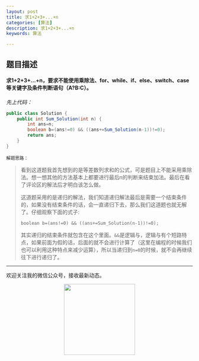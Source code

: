 ```yaml
---
layout: post
title: 求1+2+3+...+n
categories: [算法]
description: 求1+2+3+...+n
keywords: 算法

---
```


##  题目描述

#### 求1+2+3+...+n，要求不能使用乘除法、for、while、if、else、switch、case等关键字及条件判断语句（A?B:C）。

<!--more-->

*先上代码：*

```java
public class Solution {
    public int Sum_Solution(int n) {
        int ans=n;
        boolean b=(ans!=0) && ((ans+=Sum_Solution(n-1))!=0);
        return ans;
    }
}
```



``解题思路：``

>看到这道题我首先想到的是等差数列求和的公式，可是题目上不能采用乘除法。想一想其他的方法基本上都要进行最后n的判断来结束加法。最后在看了评论区的解法后才明白该怎么做。
>
>这道题采用的是递归的解法，我们知道递归解法最后是需要一个结束条件的，如果没有结束条件的话，会一直递归下去，那么我们这道题也就无解了。仔细观察下面的式子:
>
>``boolean b=(ans!=0) && ((ans+=Sum_Solution(n-1))!=0);``
>
>其实递归的结束条件就包含在这个里面。``&&``是逻辑与，逻辑与有个短路特点，如果前面为假的话，后面的就不会进行计算了（这里在编程的时候我们也可以利用这种特点来减少运算），所以当递归到``n=0``的时候，就不会再继续往下进行递归了。

---
欢迎关注我的微信公众号，接收最新动态。

<div align="center"><img width="192px" height="192px" src="https://i.postimg.cc/pdykktnS/weichat.jpg"/></div>
